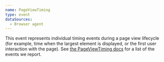 ```yaml
---
name: PageViewTiming
type: event
dataSources:
  - Browser agent
---
```


This event represents individual timing events during a page view lifecycle (for example, time when the largest element is displayed, or the first user interaction with the page). See [the PageViewTiming docs](/docs/browser/new-relic-browser/page-load-timing-resources/pageviewtiming-async-or-dynamic-page-details/#interactivity-metrics) for a list of the events we report.